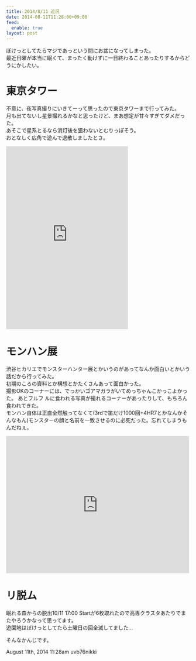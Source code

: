 ```yaml
---
title: 2014/8/11 近況
date: 2014-08-11T11:28:00+09:00
feed:
  enable: true
layout: post
---
```

<p>      ぼけっとしてたらマジであっという間にお盆になってしまった。<br>      最近日曜が本当に眠くて、まったく動けずに一日終わることあったりするからどうにかしたい。    </p>    <h1>東京タワー</h1>    <p>      不意に、夜写真撮りにいきてーって思ったので東京タワーまで行ってみた。<br>      月も出てないし星景撮れるかなと思ったけど、まあ想定が甘々すぎてダメだった。<br>      あそこで星系とるなら消灯後を狙わないとむりっぽそう。<br>      おとなしく広角で遊んで退散しましたとさ。    </p>    <iframe src="https://www.flickr.com/photos/56290428@N06/14875548571/player/" width="333" height="500" frameborder="0" allowfullscreen webkitallowfullscreen mozallowfullscreen oallowfullscreen msallowfullscreen></iframe>    <h1>モンハン展</h1>    <p>      渋谷ヒカリエでモンスターハンター展とかいうのがあってなんか面白いとかいう話だから行ってみた。<br>      初期のころの資料とか構想とかたくさんあって面白かった。<br>      撮影OKのコーナーには、でっかいゴアマガラがいてめっちゃんこかっこよかった。      あとフルフ      ルに食われる写真が撮れるコーナーがあったりして、もちろん食われてきた。<br>      モンハン自体は正直全然触ってなくて(3rdで笛だけ1000回+4HR7とかなんかそんなもん)モンスターの顔と名前を一致させるのに必死だった。忘れてしまうもんだねぇ。    </p>    <iframe src="https://www.flickr.com/photos/56290428@N06/14691911010/player/" width="500" height="375" frameborder="0" allowfullscreen webkitallowfullscreen mozallowfullscreen oallowfullscreen msallowfullscreen></iframe>    <h1>リ脱ム</h1>    <p>      眠れる森からの脱出10/11 17:00      Startが6枚取れたので高専クラスタあたりでまたやろうかなって思ってます。<br>      遊園地はぼけっとしてたら土曜日の回全滅してました…    </p>    <p>そんなかんじです。</p>    <div id="footer">      <span id="timestamp"> August 11th, 2014 11:28am </span>      <span class="tag">uvb76nikki</span>    </div>
